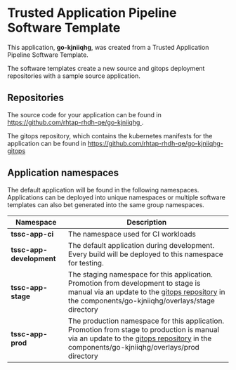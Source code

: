 # Trusted Application Pipeline Software Template

This application, **go-kjniiqhg**, was created from a Trusted Application Pipeline Software Template.

The software templates create a new source and gitops deployment repositories with a sample source application. 

## Repositories

The source code for your application can be found in [https://github.com/rhtap-rhdh-qe/go-kjniiqhg ](https://github.com/rhtap-rhdh-qe/go-kjniiqhg ).
 
The gitops repository, which contains the kubernetes manifests for the application can be found in 
[https://github.com/rhtap-rhdh-qe/go-kjniiqhg-gitops ](https://github.com/rhtap-rhdh-qe/go-kjniiqhg-gitops ) 

## Application namespaces 

The default application will be found in the following namespaces. Applications can be deployed into unique namespaces or multiple software templates can also bet generated into the same group namespaces.  

|  Namespace   |  Description   |  
| -------- | -------- |
| **tssc-app-ci** | The namespace used for CI workloads |
| **tssc-app-development** | The default application during development. Every build will be deployed to this namespace for testing. |
| **tssc-app-stage** | The staging namespace for this application. Promotion from development to stage is manual via an update to the [gitops repository](https://github.com/rhtap-rhdh-qe/go-kjniiqhg-gitops ) in the components/go-kjniiqhg/overlays/stage directory |
| **tssc-app-prod** | The production namespace for this application. Promotion from stage to production is manual via an update to the [gitops repository](https://github.com/rhtap-rhdh-qe/go-kjniiqhg-gitops ) in the components/go-kjniiqhg/overlays/prod directory |